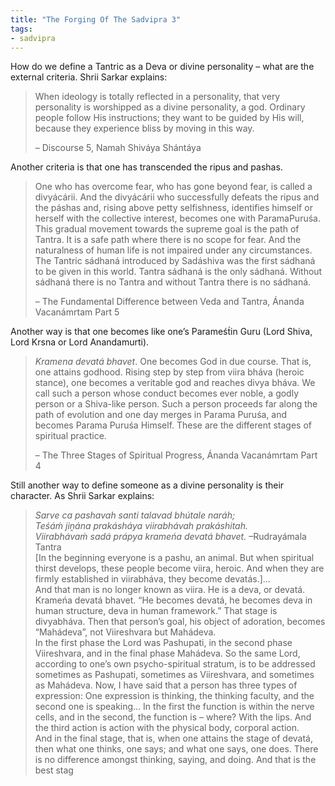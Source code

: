 ```yaml
---
title: "The Forging Of The Sadvipra 3"
tags:
- sadvipra
---
```

How do we define a Tantric as a Deva or divine personality – what are the external criteria. Shrii Sarkar explains:

> When ideology is totally reflected in a personality, that very personality is worshipped as a divine personality, a god. Ordinary people follow His instructions; they want to be guided by His will, because they experience bliss by moving in this way.
> 
> – Discourse 5, Namah Shiváya Shántáya

Another criteria is that one has transcended the ripus and pashas.

> One who has overcome fear, who has gone beyond fear, is called a divyácárii. And the divyácárii who successfully defeats the ripus and the páshas and, rising above petty selfishness, identifies himself or herself with the collective interest, becomes one with ParamaPuruśa. This gradual movement towards the supreme goal is the path of Tantra. It is a safe path where there is no scope for fear. And the naturalness of human life is not impaired under any circumstances.  
> The Tantric sádhaná introduced by Sadáshiva was the first sádhaná to be given in this world. Tantra sádhaná is the only sádhaná. Without sádhaná there is no Tantra and without Tantra there is no sádhaná.
> 
> – The Fundamental Difference between Veda and Tantra, Ánanda Vacanámrtam Part 5

Another way is that one becomes like one’s Parameśt́in Guru (Lord Shiva, Lord Krsna or Lord Anandamurti).

> _Kramena devatá bhavet_. One becomes God in due course. That is, one attains godhood. Rising step by step from viira bháva (heroic stance), one becomes a veritable god and reaches divya bháva. We call such a person whose conduct becomes ever noble, a godly person or a Shiva-like person. Such a person proceeds far along the path of evolution and one day merges in Parama Puruśa, and becomes Parama Puruśa Himself. These are the different stages of spiritual practice.
> 
> – The Three Stages of Spiritual Progress, Ánanda Vacanámrtam Part 4

Still another way to define someone as a divine personality is their character. As Shrii Sarkar explains:

> _Sarve ca pashavah santi talavad bhútale naráh;  
> Teśáḿ jiṋána prakásháya viirabhávah prakáshitah.  
> Viirabhávaḿ sadá prápya krameńa devatá bhavet._ –Rudrayámala Tantra  
> [In the beginning everyone is a pashu, an animal. But when spiritual thirst develops, these people become viira, heroic. And when they are firmly established in viirabháva, they become devatás.]…  
> And that man is no longer known as viira. He is a deva, or devatá. Krameńa devatá bhavet. “He becomes devatá, he becomes deva in human structure, deva in human framework.” That stage is divyabháva. Then that person’s goal, his object of adoration, becomes “Mahádeva”, not Viireshvara but Mahádeva.  
> In the first phase the Lord was Pashupati, in the second phase Viireshvara, and in the final phase Mahádeva. So the same Lord, according to one’s own psycho-spiritual stratum, is to be addressed sometimes as Pashupati, sometimes as Viireshvara, and sometimes as Mahádeva. Now, I have said that a person has three types of expression: One expression is thinking, the thinking faculty, and the second one is speaking… In the first the function is within the nerve cells, and in the second, the function is – where? With the lips. And the third action is action with the physical body, corporal action.  
> And in the final stage, that is, when one attains the stage of devatá, then what one thinks, one says; and what one says, one does. There is no difference amongst thinking, saying, and doing. And that is the best stag